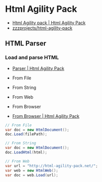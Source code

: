 # Html Agility Pack

- [Html Agility pack | Html Agility Pack](https://html-agility-pack.net/)
- [zzzprojects/html-agility-pack](https://github.com/zzzprojects/html-agility-pack)

## HTML Parser

### Load and parse HTML

- [Parser | Html Agility Pack](https://html-agility-pack.net/parser)
- From File
- From String
- From Web
- From Browser

- [From Browser | Html Agility Pack](https://html-agility-pack.net/from-browser)

```c#
// From File
var doc = new HtmlDocument();
doc.Load(filePath);

// From String
var doc = new HtmlDocument();
doc.LoadHtml(html);

// From Web
var url = "http://html-agility-pack.net/";
var web = new HtmlWeb();
var doc = web.Load(url);
```
